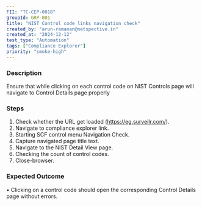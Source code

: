 ```yaml
---
FII: "TC-CEP-0018"
groupId: GRP-001
title: "NIST Control code links navigation check"
created_by: "arun-ramanan@netspective.in"
created_at: "2024-12-12"
test_type: "Automation"
tags: ["Compliance Explorer"]
priority: "smoke-high"
---
```


### Description
Ensure that while clicking on each control code on NIST Controls page will navigate to Control Details page properly

### Steps
1. Check whether the URL get loaded (https://eg.surveilr.com/).
2. Navigate to compliance explorer link.
3. Starting SCF control menu Navigation Check.
4. Capture navigated page title text.
5. Navigate to the NIST Detail View page.
6. Checking the count of control codes.
7. Close-browser.
   
### Expected Outcome
•  Clicking on a control code should open the corresponding Control Details page without errors.